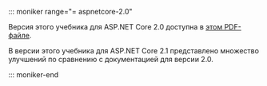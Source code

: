 ::: moniker range="= aspnetcore-2.0"

Версия этого учебника для ASP.NET Core 2.0 доступна в [этом PDF-файле](https://github.com/aspnet/Docs/tree/master/aspnetcore/data/ef-rp/intro/PDF-6-18-18.pdf).

В версии этого учебника для ASP.NET Core 2.1 представлено множество улучшений по сравнению с документацией для версии 2.0.

::: moniker-end
